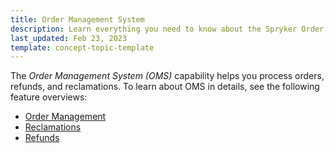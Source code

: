 ```yaml
---
title: Order Management System
description: Learn everything you need to know about the Spryker Order Management System for your Spryker Cloud Commerce OS or Marketplace project.
last_updated: Feb 23, 2023
template: concept-topic-template
---
```


The *Order Management System (OMS)* capability helps you process orders, refunds, and reclamations. To learn about OMS in details, see the following feature overviews:


- [Order Management](/docs/pbc/all/order-management-system/{{page.version}}/base-shop/order-management-feature-overview/order-management-feature-overview.html)
- [Reclamations](/docs/pbc/all/order-management-system/{{page.version}}/base-shop/reclamations-feature-overview.html)
- [Refunds](/docs/pbc/all/order-management-system/{{page.version}}/base-shop/refunds-feature-overview.html)
